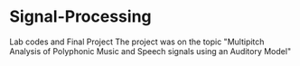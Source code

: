 # Signal-Processing
Lab codes and Final Project
The project was on the topic "Multipitch Analysis of Polyphonic Music and Speech signals using an Auditory Model"

